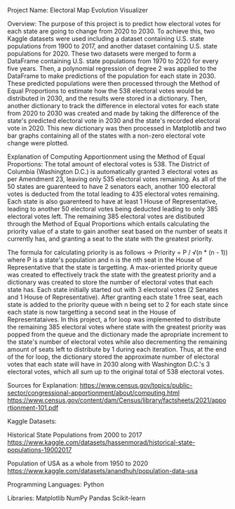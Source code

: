 Project Name: Electoral Map Evolution Visualizer

Overview: The purpose of this project is to predict how electoral votes for each state are going to change from 2020 to 2030. To achieve this, two Kaggle datasets were
used including a dataset containing U.S. state populations from 1900 to 2017, and another dataset containing U.S. state populations for 2020. These two datasets were
merged to form a DataFrame containing U.S. state populations from 1970 to 2020 for every five years. Then, a polynomial regression of degree 2 was applied to the 
DataFrame to make predictions of the population for each state in 2030. These predicted populations were then processed through the Method of Equal Proportions to
estimate how the 538 electoral votes would be distributed in 2030, and the results were stored in a dictionary. Then, another dictionary to track the difference
in electoral votes for each state from 2020 to 2030 was created and made by taking the difference of the state's predicted electoral vote in 2030 and the state's
recorded electoral vote in 2020. This new dictionary was then processed in Matplotlib and two bar graphs containing all of the states with a non-zero electoral
vote change were plotted.

Explanation of Computing Apportionment using the Method of Equal Proportions: The total amount of electoral votes is 538. The District of Columbia (Washington D.C.) 
is automatically granted 3 electoral votes as per Amendment 23, leaving only 535 electoral votes remaining. As all of the 50 states are guarenteed to have 
2 senators each, another 100 electoral votes is deducted from the total leading to 435 electoral votes remaining. Each state is also guarenteed to have at least 
1 House of Representative, leading to another 50 electoral votes being deducted leading to only 385 electoral votes left. The remaining 385 electoral votes are 
distibuted through the Method of Equal Proportions which entails calculating the priority value of a state to gain another seat based on the number of seats it 
currently has, and granting a seat to the state with the greatest priority.

The formula for calculating priority is as follows -> Priority = P / √(n * (n - 1)) where P is a state's population and n is the nth seat in the House of
Representative that the state is targetting. A max-oriented priority queue was created to effectively track the state with the greatest priority and a dictionary
was created to store  the number of electoral votes that each state has. Each state initially started out with 3 electoral votes (2 Senates and 1 House of Representative).
After granting each state 1 free seat, each state is added to the priority queue with n being set to 2 for each state since each state is now targetting a second seat in 
the House of Representataives. In this project, a for loop was implemented to distribute the remaining 385 electoral votes where state with the greatest priority was 
popped from the queue and the dictionary made the apropriate increment to the state's number of electoral votes while also decrementing the remaining amount of seats 
left to distribute by 1 during each iteration. Thus, at the end of the for loop, the dictionary stored the approximate number of electoral votes that each state
will have in 2030 along with Washington D.C.'s 3 electoral votes, which all sum up to the original total of 538 electoral votes.

Sources for Explanation:
https://www.census.gov/topics/public-sector/congressional-apportionment/about/computing.html
https://www.census.gov/content/dam/Census/library/factsheets/2021/apportionment-101.pdf

Kaggle Datasets:

Historical State Populations from 2000 to 2017
https://www.kaggle.com/datasets/hassenmorad/historical-state-populations-19002017

Population of USA as a whole from 1950 to 2020
https://www.kaggle.com/datasets/anandhuh/population-data-usa

Programming Languages: Python

Libraries:
Matplotlib
NumPy
Pandas
Scikit-learn




